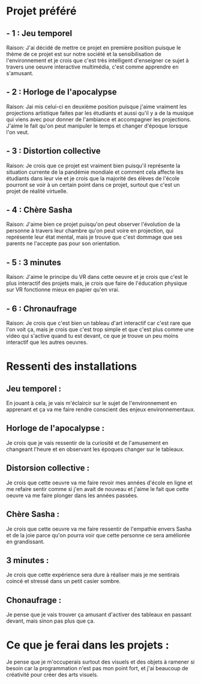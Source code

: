 # Projet préféré
## - 1 : Jeu temporel

Raison: J'ai décidé de mettre ce projet en première position puisque le thème de ce projet est sur notre société et la sensibilisation de l'environnement et je crois que c'est très intelligent d'enseigner ce sujet à travers une oeuvre interactive multimédia, c'est comme apprendre en s'amusant.


## - 2 : Horloge de l'apocalypse

Raison: Jai mis celui-ci en deuxième position puisque j'aime vraiment les projections artistique faites par les étudiants et aussi qu'il y a de la musique qui viens avec pour donner de l'ambiance et accompagner les projections. J'aime le fait qu'on peut manipuler le temps et changer d'époque lorsque l'on veut.

## - 3 : Distortion collective

Raison: Je crois que ce projet est vraiment bien puisqu'il représente la situation currente de la pandémie mondiale et comment cela affecte les étudiants dans leur vie et je crois que la majorité des élèves de l'école pourront se voir à un certain point dans ce projet, surtout que c'est un projet de réalité virtuelle.


## - 4 : Chère Sasha

Raison: J'aime bien ce projet puisqu'on peut observer l'évolution de la personne à travers leur chambre qu'on peut voire en projection, qui représente leur état mental, mais je trouve que c'est dommage que ses parents ne l'accepte pas pour son orientation.

## - 5 : 3 minutes

Raison: J'aime le principe du VR dans cette oeuvre et je crois que c'est le plus interactif des projets mais, je crois que faire de l'éducation physique sur VR fonctionne mieux en papier qu'en vrai.

## - 6 : Chronaufrage

Raison: Je crois que c'est bien un tableau d'art interactif car c'est rare que l'on voit ça, mais je crois que c'est trop simple et que c'est plus comme une video qui s'active quand tu est devant, ce que je trouve un peu moins interactif que les autres oeuvres.



# Ressenti des installations

## Jeu temporel :
En jouant à cela, je vais m'éclaircir sur le sujet de l'environnement en apprenant et ça va me faire rendre conscient des enjeux environnementaux.

## Horloge de l'apocalypse :
Je crois que je vais ressentir de la curiosité et de l'amusement en changeant l'heure et en observant les époques changer sur le tableaux.

## Distorsion collective :
Je crois que cette oeuvre va me faire revoir mes années d'école en ligne et me refaire sentir comme si j'en avait de nouveau et j'aime le fait que cette oeuvre va me faire plonger dans les années passées. 

## Chère Sasha :
Je crois que cette oeuvre va me faire ressentir de l'empathie envers Sasha et de la joie parce qu'on pourra voir que cette personne ce sera améliorée en grandissant.

## 3 minutes :
Je crois que cette expérience sera dure à réaliser mais je me sentirais coincé et stressé dans un petit casier sombre. 

## Chonaufrage :
Je pense que je vais trouver ça amusant d'activer des tableaux en passant devant, mais sinon pas plus que ça.

# Ce que je ferai dans les projets :
Je pense que je m'occuperais surtout des visuels et des objets à ramener si besoin car la programmation n'est pas mon point fort, et j'ai beaucoup de créativité pour créer des arts visuels.
